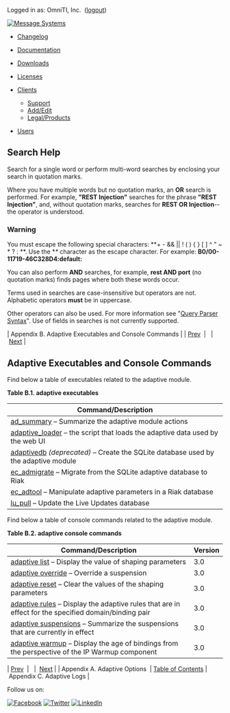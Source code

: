 Logged in as: OmniTI, Inc.  ([logout](https://support.messagesystems.com/logout.php))

[![Message Systems](https://support.messagesystems.com/images/ms-white205.png)](https://support.messagesystems.com/start.php) 

*   [Changelog](https://support.messagesystems.com/start.php?show=changelog)
*   [Documentation](https://support.messagesystems.com/docs/)
*   [Downloads](https://support.messagesystems.com/start.php)

*   [Licenses](https://support.messagesystems.com/license_summary.php)
*   <a href="">Clients</a>
    *   [Support](https://support.messagesystems.com/cs.php)
    *   [Add/Edit](https://support.messagesystems.com/edit_client.php)
    *   [Legal/Products](https://support.messagesystems.com/edit_products.php)
*   [Users](https://support.messagesystems.com/edit_customer.php)

## Search Help

Search for a single word or perform multi-word searches by enclosing your search in quotation marks.

Where you have multiple words but no quotation marks, an **OR** search is performed. For example, **"REST Injection"** searches for the phrase **"REST Injection"**, and, without quotation marks, searches for **REST OR Injection**--the operator is understood.

### Warning

You must escape the following special characters: **+ - && || ! ( ) { } [ ] ^ " ~ * ? : \**. Use the **\** character as the escape character. For example: **B0/00-11719-46C328D4\:default\:**

You can also perform **AND** searches, for example, **rest AND port** (no quotation marks) finds pages where both these words occur.

Terms used in searches are case-insensitive but operators are not. Alphabetic operators **must** be in uppercase.

Other operators can also be used. For more information see "[Query Parser Syntax](https://lucene.apache.org/core/old_versioned_docs/versions/3_0_0/queryparsersyntax.html)". Use of fields in searches is not currently supported.

| Appendix B. Adaptive Executables and Console Commands |
| [Prev](ad.options.php)  |   |  [Next](ad.appendix.logs.php) |

## Adaptive Executables and Console Commands

Find below a table of executables related to the adaptive module.

<a name="ad.exectables.table"></a>

**Table B.1. adaptive executables**

| Command/Description |
| --- |
| [ad_summary](https://support.messagesystems.com/docs/web-ref/executable.ad_summary.php) – Summarize the adaptive module actions |
| [adaptive_loader](https://support.messagesystems.com/docs/web-ref/executable.adaptive_loader.php) – the script that loads the adaptive data used by the web UI |
| [adaptivedb](https://support.messagesystems.com/docs/web-ref/executable.adaptivedb.php) *(deprecated)* – Create the SQLite database used by the adaptive module |
| [ec_admigrate](https://support.messagesystems.com/docs/web-ref/executable.ec_admigrate.php) – Migrate from the SQLite adaptive database to Riak |
| [ec_adtool](https://support.messagesystems.com/docs/web-ref/executable.ec_adtool.php) – Manipulate adaptive parameters in a Riak database |
| [lu_pull](https://support.messagesystems.com/docs/web-ref/executable.lu_pull.php) – Update the Live Updates database |

Find below a table of console commands related to the adaptive module.

<a name="ad.console.table"></a>

**Table B.2. adaptive console commands**

| Command/Description | Version |
| --- | --- |
| [adaptive list](https://support.messagesystems.com/docs/web-ref/modules.adaptive.php#modules.adaptive.console) – Display the value of shaping parameters | 3.0 |
| [adaptive override](https://support.messagesystems.com/docs/web-ref/modules.adaptive.php#modules.adaptive.console) – Override a suspension | 3.0 |
| [adaptive reset](https://support.messagesystems.com/docs/web-ref/modules.adaptive.php#modules.adaptive.console) – Clear the values of the shaping parameters | 3.0 |
| [adaptive rules](https://support.messagesystems.com/docs/web-ref/modules.adaptive.php#modules.adaptive.console) – Display the adaptive rules that are in effect for the specified domain/binding pair | 3.0 |
| [adaptive suspensions](https://support.messagesystems.com/docs/web-ref/modules.adaptive.php#modules.adaptive.console) – Summarize the suspensions that are currently in effect | 3.0 |
| [adaptive warmup](https://support.messagesystems.com/docs/web-ref/modules.adaptive.php#modules.adaptive.console) – Display the age of bindings from the perspective of the IP Warmup component | 3.0 |

| [Prev](ad.options.php)  |   |  [Next](ad.appendix.logs.php) |
| Appendix A. Adaptive Options  | [Table of Contents](index.php) |  Appendix C. Adaptive Logs |

Follow us on:

[![Facebook](https://support.messagesystems.com/images/icon-facebook.png)](http://www.facebook.com/messagesystems) [![Twitter](https://support.messagesystems.com/images/icon-twitter.png)](http://twitter.com/#!/MessageSystems) [![LinkedIn](https://support.messagesystems.com/images/icon-linkedin.png)](http://www.linkedin.com/company/message-systems)